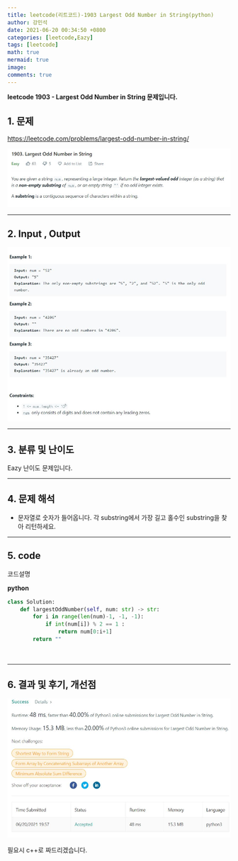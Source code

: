 ```yaml
---
title: leetcode(리트코드)-1903 Largest Odd Number in String(python)
author: 강민석
date: 2021-06-20 00:34:50 +0800
categories: [leetcode,Eazy]
tags: [leetcode]
math: true
mermaid: true
image: 
comments: true
---
```


**leetcode 1903 - Largest Odd Number in String 문제입니다.**

## 1. 문제
<https://leetcode.com/problems/largest-odd-number-in-string/> 

![](/assets/img/sample/leetcode/1903/Problem.JPG)

-----  

## 2. Input , Output

![](/assets/img/sample/leetcode/1903/input.JPG)  


-----  

## 3. 분류 및 난이도

Eazy 난이도 문제입니다.  


-----  

## 4. 문제 해석

- 문자열로 숫자가 들어옵니다. 각 substring에서 가장 길고 홀수인 substring을 찾아 리턴하세요.





-----  

## 5. code  

코드설명

**python**

```python
class Solution:
    def largestOddNumber(self, num: str) -> str:
        for i in range(len(num)-1, -1, -1):
            if int(num[i]) % 2 == 1 : 
                return num[0:i+1]
        return ""
    
    
```

-----

## 6. 결과 및 후기, 개선점



![](/assets/img/sample/leetcode/1903/result.JPG)  

필요시 c++로 짜드리겠습니다.



